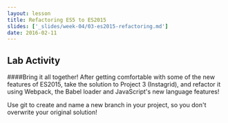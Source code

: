```yaml
---
layout: lesson
title: Refactoring ES5 to ES2015
slides: ['_slides/week-04/03-es2015-refactoring.md']
date: 2016-02-11
---
```


## Lab Activity

####Bring it all together!
After getting comfortable with some of the new features of ES2015, take the solution to Project 3 (Instagrid), and refactor it using Webpack, the Babel loader and JavaScript's new language features!


Use git to create and name a new branch in your project, so you don't overwrite your original solution!